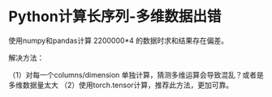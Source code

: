 # Python计算长序列-多维数据出错

使用numpy和pandas计算 2200000*4 的数据时求和结果存在偏差。

解决方法：

（1）对每一个columns/dimension 单独计算，猜测多维运算会导致混乱？或者是多维数据量太大
（2）使用torch.tensor计算，推荐此方法，更加可靠。
